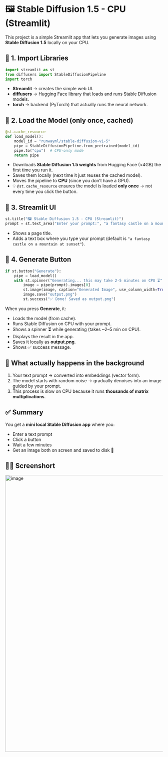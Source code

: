 # 🖼️ Stable Diffusion 1.5 - CPU (Streamlit)

This project is a simple Streamlit app that lets you generate images using **Stable Diffusion 1.5** locally on your CPU.


## 🔹 1. Import Libraries

```python
import streamlit as st
from diffusers import StableDiffusionPipeline
import torch
```

- **Streamlit** → creates the simple web UI.  
- **diffusers** → Hugging Face library that loads and runs Stable Diffusion models.  
- **torch** → backend (PyTorch) that actually runs the neural network.  



## 🔹 2. Load the Model (only once, cached)

```python
@st.cache_resource
def load_model():
    model_id = "runwayml/stable-diffusion-v1-5"
    pipe = StableDiffusionPipeline.from_pretrained(model_id)
    pipe.to("cpu")  # CPU-only mode
    return pipe
```

- Downloads **Stable Diffusion 1.5 weights** from Hugging Face (≈4GB) the first time you run it.  
- Saves them locally (next time it just reuses the cached model).  
- Moves the pipeline to **CPU** (since you don’t have a GPU).  
- 💡 `@st.cache_resource` ensures the model is loaded **only once** → not every time you click the button.  


## 🔹 3. Streamlit UI

```python
st.title("🖼️ Stable Diffusion 1.5 - CPU (Streamlit)")
prompt = st.text_area("Enter your prompt:", "a fantasy castle on a mountain at sunset")
```

- Shows a page title.  
- Adds a text box where you type your prompt (default is `"a fantasy castle on a mountain at sunset"`).  


## 🔹 4. Generate Button

```python
if st.button("Generate"):
    pipe = load_model()
    with st.spinner("Generating... this may take 2-5 minutes on CPU ⏳"):
        image = pipe(prompt).images[0]
        st.image(image, caption="Generated Image", use_column_width=True)
        image.save("output.png")
        st.success("✅ Done! Saved as output.png")
```

When you press **Generate**, it:  
- Loads the model (from cache).  
- Runs Stable Diffusion on CPU with your prompt.  
- Shows a spinner ⏳ while generating (takes ~2–5 min on CPU).  
- Displays the result in the app.  
- Saves it locally as **output.png**.  
- Shows ✅ success message.  



## 🔹 What actually happens in the background

1. Your text prompt → converted into embeddings (vector form).  
2. The model starts with random noise → gradually denoises into an image guided by your prompt.  
3. This process is slow on CPU because it runs **thousands of matrix multiplications**.  



## ✅ Summary

You get a **mini local Stable Diffusion app** where you:  
- Enter a text prompt  
- Click a button  
- Wait a few minutes  
- Get an image both on screen and saved to disk 🎉  

## 🧞‍♂️ Screenshort

<img width="1920" height="884" alt="image" src="https://github.com/user-attachments/assets/58187aed-45aa-4d76-b709-63e2690c0d7d" />

